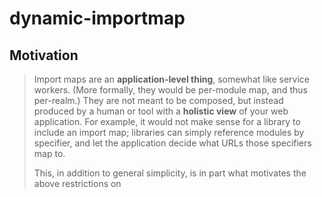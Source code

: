 # dynamic-importmap

## Motivation

> Import maps are an __application-level thing__, somewhat like service workers. (More formally, they would be per-module map, and thus per-realm.) They are not meant to be composed, but instead produced by a human or tool with a __holistic view__ of your web application. For example, it would not make sense for a library to include an import map; libraries can simply reference modules by specifier, and let the application decide what URLs those specifiers map to.
> 
> This, in addition to general simplicity, is in part what motivates the above restrictions on <script type="importmap">.
> 
> Since an application's import map changes the resolution algorithm for every module in the module map, they are not impacted by whether a module's source text was originally from a cross-origin URL. If you load a module from a CDN that uses bare import specifiers, __you'll need to know ahead of time what bare import specifiers that module adds to your app, and include them in your application's import map__. (That is, you need to know what all of your application's transitive dependencies are.) It's important that control of which URLs are used for each package stay with the __application author, so they can holistically manage versioning and sharing of modules__.
> - [WICG/import-maps](https://github.com/WICG/import-maps#scope) (emphasis mine)



## References

- https://github.com/WICG/import-maps
- https://github.com/guybedford/es-module-shims